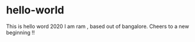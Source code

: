 # hello-world
This is hello word 2020
I am ram , based out of bangalore. Cheers to a new beginning !!
